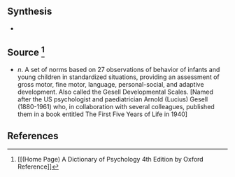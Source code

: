 ## Synthesis
- 
## Source [^1]
- $n$. A set of norms based on 27 observations of behavior of infants and young children in standardized situations, providing an assessment of gross motor, fine motor, language, personal-social, and adaptive development. Also called the Gesell Developmental Scales. \[Named after the US psychologist and paediatrician Arnold (Lucius) Gesell (1880-1961) who, in collaboration with several colleagues, published them in a book entitled The First Five Years of Life in 1940]
## References

[^1]: [[(Home Page) A Dictionary of Psychology 4th Edition by Oxford Reference]]